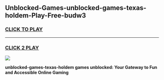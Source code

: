
## Unblocked-Games-unblocked-games-texas-holdem-Play-Free-budw3
<h3>
<a href="https://premium76.site?title=unblocked-games-texas-holdem&ref=22A">CLICK TO PLAY</a></h3>
<hr>

<h3>
<a href="https://premium76.site?title=unblocked-games-texas-holdem&ref=22A">CLICK 2 PLAY</a>
  
</h3>

<a href="https://premium76.site?title=unblocked-games-texas-holdem&ref=22A"><img src="https://clearcache.store/games.png"></a>


**unblocked-games-texas-holdem games unblocked: Your Gateway to Fun and Accessible Online Gaming**
